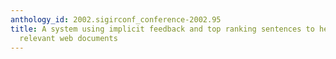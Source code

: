 ```yaml
---
anthology_id: 2002.sigirconf_conference-2002.95
title: A system using implicit feedback and top ranking sentences to help users find
  relevant web documents
---
```

